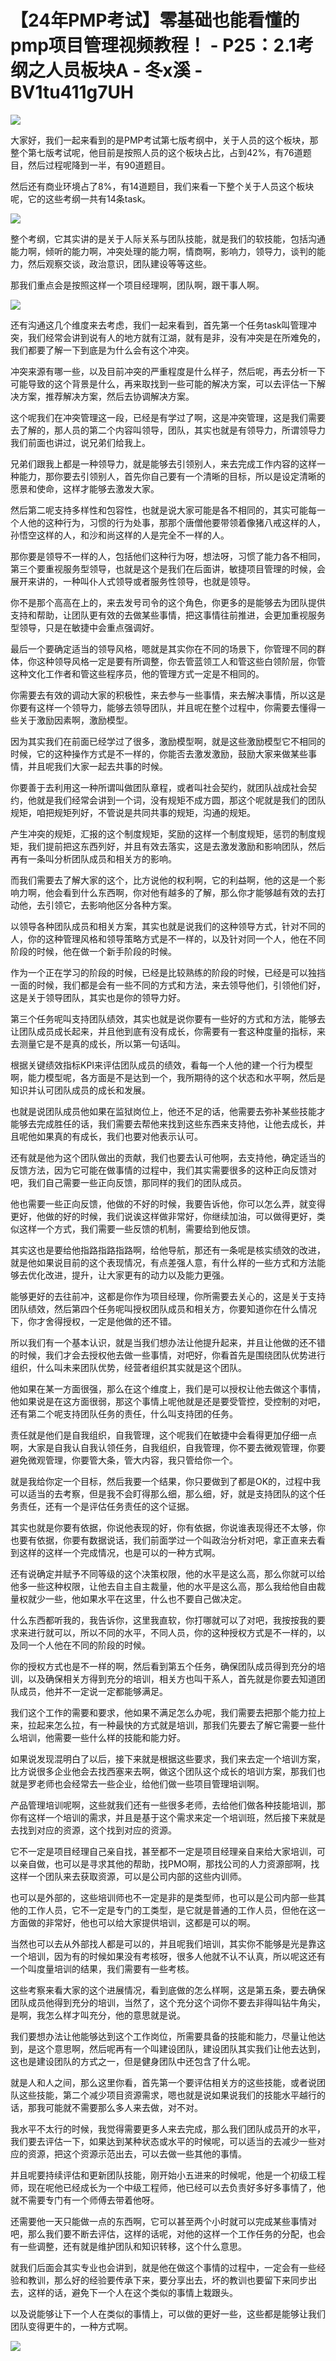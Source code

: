 # 【24年PMP考试】零基础也能看懂的pmp项目管理视频教程！ - P25：2.1考纲之人员板块A - 冬x溪 - BV1tu411g7UH

![](img/cebc309da024209d4be10eda288bb024_0.png)

大家好，我们一起来看到的是PMP考试第七版考纲中，关于人员的这个板块，那整个第七版考试呢，他目前是按照人员的这个板块占比，占到42%，有76道题目，然后过程呢降到一半，有90道题目。

然后还有商业环境占了8%，有14道题目，我们来看一下整个关于人员这个板块呢，它的这些考纲一共有14条task。



![](img/cebc309da024209d4be10eda288bb024_2.png)

整个考纲，它其实讲的是关于人际关系与团队技能，就是我们的软技能，包括沟通能力啊，倾听的能力啊，冲突处理的能力啊，情商啊，影响力，领导力，谈判的能力，然后观察交谈，政治意识，团队建设等等这些。

那我们重点会是按照这样一个项目经理啊，团队啊，跟干事人啊。

![](img/cebc309da024209d4be10eda288bb024_4.png)

还有沟通这几个维度来去考虑，我们一起来看到，首先第一个任务task叫管理冲突，我们经常会讲到说有人的地方就有江湖，就有是非，没有冲突是在所难免的，我们都要了解一下到底是为什么会有这个冲突。

冲突来源有哪一些，以及目前冲突的严重程度是什么样子，然后呢，再去分析一下可能导致的这个背景是什么，再来取找到一些可能的解决方案，可以去评估一下解决方案，推荐解决方案，然后去协调解决方案。

这个呢我们在冲突管理这一段，已经是有学过了啊，这是冲突管理，这是我们需要去了解的，那人员的第二个内容叫领导，团队，其实也就是有领导力，所谓领导力我们前面也讲过，说兄弟们给我上。

兄弟们跟我上都是一种领导力，就是能够去引领别人，来去完成工作内容的这样一种能力，那你要去引领别人，首先你自己要有一个清晰的目标，所以是设定清晰的愿景和使命，这样才能够去激发大家。

然后第二呢支持多样性和包容性，也就是说大家可能是各不相同的，其实可能每一个人他的这种行为，习惯的行为处事，那那个唐僧他要带领着像猪八戒这样的人，孙悟空这样的人，和沙和尚这样的人是完全不一样的人。

那你要是领导不一样的人，包括他们这种行为呀，想法呀，习惯了能力各不相同，第三个要重视服务型领导，也就是这个是我们在后面讲，敏捷项目管理的时候，会展开来讲的，一种叫仆人式领导或者服务性领导，也就是领导。

你不是那个高高在上的，来去发号司令的这个角色，你更多的是能够去为团队提供支持和帮助，让团队更有效的去做某些事情，把这事情往前推进，会更加重视服务型领导，只是在敏捷中会重点强调好。

最后一个要确定适当的领导风格，嗯就是其实你在不同的场景下，你管理不同的群体，你这种领导风格一定是要有所调整，你去管蓝领工人和管这些白领阶层，你管这种文化工作者和管这些程序员，他的管理方式一定是不相同的。

你需要去有效的调动大家的积极性，来去参与一些事情，来去解决事情，所以这是你要有这样一个领导力，能够去领导团队，并且呢在整个过程中，你需要去懂得一些关于激励因素啊，激励模型。

因为其实我们在前面已经学过了很多，激励模型啊，就是这些激励模型它不相同的时候，它的这种操作方式是不一样的，你能否去激发激励，鼓励大家来做某些事情，并且呢我们大家一起去共事的时候。

你要善于去利用这一种所谓叫做团队章程，或者叫社会契约，就团队战成社会契约，他就是我们经常会讲到一个词，没有规矩不成方圆，那这个呢就是我们的团队规矩，咱把规矩列好，不管说是共同共事的规矩，沟通的规矩。

产生冲突的规矩，汇报的这个制度规矩，奖励的这样一个制度规矩，惩罚的制度规矩，我们提前把这东西列好，并且有效去落实，这是去激发激励和影响团队，然后再有一条叫分析团队成员和相关方的影响。

而我们需要去了解大家的这个，比方说他的权利啊，它的利益啊，他的这是一个影响力啊，他会看到什么东西啊，你对他有越多的了解，那么你才能够越有效的去打动他，去引领它，去影响他区分各种方案。

以领导各种团队成员和相关方案，其实也就是说我们的这种领导方式，针对不同的人，你的这种管理风格和领导策略方式是不一样的，以及针对同一个人，他在不同阶段的时候，他在做一个新手阶段的时候。

作为一个正在学习的阶段的时候，已经是比较熟练的阶段的时候，已经是可以独挡一面的时候，我们都是会有一些不同的方式和方法，来去领导他们，引领他们好，这是关于领导团队，其实也是你的领导力好。

第三个任务呢叫支持团队绩效，其实也就是说你要有一些好的方式和方法，能够去让团队成员成长起来，并且他到底有没有成长，你需要有一套这种度量的指标，来去测量它是不是真的成长，所以第一句话叫。

根据关键绩效指标KPI来评估团队成员的绩效，看每一个人他的建一个行为模型啊，能力模型呢，各方面是不是达到一个，我所期待的这个状态和水平啊，然后是知识并认可团队成员的成长和发展。

也就是说团队成员他如果在监狱岗位上，他还不足的话，他需要去弥补某些技能才能够去完成胜任的话，我们需要去帮他来找到这些东西来支持他，让他去成长，并且呢他如果真的有成长，我们也要对他表示认可。

还有就是他为这个团队做出的贡献，我们也要去认可他啊，去支持他，确定适当的反馈方法，因为它可能在做事情的过程中，我们其实需要很多的这种正向反馈对吧，我们自己需要一些正向反馈，那同样的我们的团队成员。

他也需要一些正向反馈，他做的不好的时候，我要告诉他，你可以怎么弄，就变得更好，他做的好的时候，我们说诶这样做非常好，你继续加油，可以做得更好，类似这样一个方式，我们需要一些反馈的机制，需要给到他反馈。

其实这也是要给他指路指路指路啊，给他导航，那还有一条呢是核实绩效的改进，就是他如果说目前的这个表现情况，有点差强人意，有什么样的一些方式和方法能够去优化改进，提升，让大家更有的动力以及能力更强。

能够更好的去往前冲，这都是你作为项目经理，你所需要去关心的，这是关于支持团队绩效，然后第四个任务呢叫授权团队成员和相关方，你要知道你在什么情况下，你才舍得授权，一定是他做的还不错。

所以我们有一个基本认识，就是当我们想办法让他提升起来，并且让他做的还不错的时候，我们才会去授权他去做一些事情，对吧好，你看首先是围绕团队优势进行组织，什么叫未来团队优势，经营者组织其实就是这个团队。

他如果在某一方面很强，那么在这个维度上，我们是可以授权让他去做这个事情，他如果说是在这方面很弱，那这个事情上呢他就是还是要受管控，受控制的对吧，还有第二个呢支持团队任务的责任，什么叫支持团的任务。

责任就是他们是自我组织，自我管理，这个呢我们在敏捷中会看得更加仔细一点啊，大家是自我认自我认领任务，自我组织，自我管理，你不要去微观管理，你要避免微观管理，你要管大条，管大内容，我只管给你一个。

就是我给你定一个目标，然后我要一个结果，你只要做到了都是OK的，过程中我可以适当的去考察，但是我不会盯得那么细，那么细，好，就是支持团队的这个任务责任，还有一个是评估任务责任的这个证据。

其实也就是你要有依据，你说他表现的好，你有依据，你说谁表现得还不太够，你也要有依据，你要有数据说话，我们前面学过一个叫政治分析对吧，拿正直来去看到这样的这样一个完成情况，也是可以的一种方式啊。

还有说确定并赋予不同等级的这个决策权限，他的水平是这么高，那么你就可以给他多一些这种权限，让他去自主自主裁量，他的水平是这么高，那么我给他自由裁量权就少一些，他如果水平在这里，什么也不要自己做决定。

什么东西都听我的，我告诉你，这里我直软，你打哪就可以了对吧，我按按我的要求来进行就可以，所以不同的水平，不同人员，你的这种授权方式是不一样的，以及同一个人他在不同的阶段的时候。

你的授权方式也是不一样的啊，然后看到第五个任务，确保团队成员得到充分的培训，以及确保相关方得到充分的培训，相关方也叫干系人，首先就是你要去知道团队成员，他并不一定说一定都能够满足。

我们这个工作的需要和要求，他如果不满足怎么办呢，我们需要去把那个能力拉上来，拉起来怎么拉，有一种最快的方式就是培训，那我们先要去了解它需要一些什么培训，他需要一些什么样的技能和能力好。

如果说发现混明白了以后，接下来就是根据这些要求，我们来去定一个培训方案，比方说很多企业他会去找西塞来去啊，做这个团队这个成长的培训方案，那我们也就是罗老师也会经常去一些企业，给他们做一些项目管理培训啊。

产品管理培训呢啊，这些就我们还有一些很多老师，去给他们做各种技能培训，那你有这样一个培训的需求，并且是基于这个需求来定一个培训班，然后接下来就是去找到对应的资源，这个找到对应的资源。

它不一定是项目经理自己亲自找，甚至都不一定是项目经理亲自来给大家培训，可以亲自做，也可以是寻求其他的帮助，找PMO啊，那找公司的人力资源部啊，找这样一个团队来去获取资源，可以是公司内部的这些内训师。

也可以是外部的，这些培训师也不一定是非的是类型师，也可以是公司内部一些其他的工作人员，它不一定是专门的工类型，是它就是普通的工作人员，但他在这一方面做的非常好，他也可以给大家提供培训，这都是可以的啊。

当然也可以去从外部找人都是可以的，并且呢我们培训，其实你不能够是光是靠这一个培训，因为有的时候如果没有考核呀，很多人他就不认不认真，所以呢这还有一个叫度量培训的结果，我们需要有一些考核。

这些考察来看大家的这个进展情况，看到底做的怎么样啊，这是第五条，要去确保团队成员他得到充分的培训，当然了，这个充分这个词你不要去非得叫钻牛角尖，是啊，我怎么样才叫充分，他的意思就是说。

我们要想办法让他能够达到这个工作岗位，所需要具备的技能和能力，尽量让他达到，是这个意思啊，然后呢再有一个叫建设团队，建设团队其实我们让他去达到，这也是建设团队的方式之一，但是健身团队中还包含了什么呢。

就是人和人之间，那么这里你看，首先第一个要评估相关方的这些技能，或者说团队这些技能，第二个减少项目资源需求，嗯也就是说如果说我们的技能水平越行的话，那我可能就不需要那么多人来去做，对不对。

我水平不太行的时候，我觉得需要更多人来去完成，那么我们团队成员开的水平，我们要去评估一下，如果达到某种状态或水平的时候呢，可以适当的去减少一些对应的资源，把这个资源示范出去，可以去做一些其他的事情。

并且呢要持续评估和更新团队技能，刚开始小五进来的时候呢，他是一个初级工程师，现在呢他已经成长为一个中级工程师，他已经可以去负责好多好多事情了，他就不需要专门有一个师傅去带着他呀。

还需要他一天只能做一点的东西啊，它可以甚至两个小时就可以完成某些事情对吧，那么我们要不断去评估，这样的话呢，对他的这样一个工作任务的分配，也会有一些调整，还有就是维护团队和知识转移，这个什么意思。

就我们后面会其实专业也会讲到，就是他在做这个事情的过程中，一定会有一些经验和教训，那么好的经验要传承下来，要分享出去，坏的教训也要留下来同步出去，这样的话，避免下一个人在这个类似的事情上栽跟头。

以及说能够让下一个人在类似的事情上，可以做的更好一些，这些都是能够让我们团队变得更牛的，一种方式啊。

![](img/cebc309da024209d4be10eda288bb024_6.png)